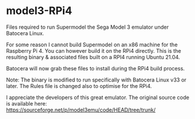# model3-RPi4
Files required to run Supermodel the Sega Model 3 emulator under Batocera Linux.

For some reason I cannot build Supermodel on an x86 machine for the Raspberry Pi 4.
You can however build it on the RPi4 directly.
This is the resulting binary & associated files built on a RPI4 running Ubuntu 21.04.

Batocera will now grab these files to install during the RPi4 build process.

Note: The binary is modified to run specifically with Batocera Linux v33 or later.
      The Rules file is changed also to optimise for the RPi4.

I appreciate the developers of this great emulator.
The original source code is available here:
https://sourceforge.net/p/model3emu/code/HEAD/tree/trunk/
